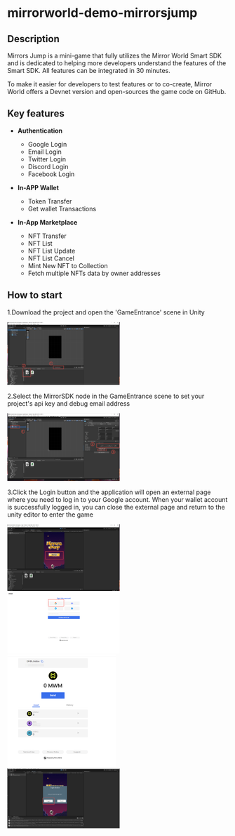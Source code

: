 # mirrorworld-demo-mirrorsjump



## Description

Mirrors Jump is a mini-game that fully utilizes the Mirror World Smart SDK and is dedicated to helping more developers understand the features of the Smart SDK. All features can be integrated in 30 minutes.

To make it easier for developers to test features or to co-create, Mirror World offers a Devnet version and open-sources the game code on GitHub.



## Key features

  - **Authentication**
    - Google Login
    - Email Login
    - Twitter Login
    - Discord Login
    - Facebook Login
    
  - **In-APP Wallet**
    - Token Transfer
    - Get wallet Transactions

  - **In-App Marketplace**
    - NFT Transfer
    - NFT List
    - NFT List Update
    - NFT List Cancel
    - Mint New NFT to Collection
    - Fetch multiple NFTs data by owner addresses




## How to start
   1.Download the project and open the 'GameEntrance' scene in Unity

<img src="Images\StepOne.png" alt="StepOne" style="zoom: 25%;" />






   2.Select the MirrorSDK node in the GameEntrance scene to set your project's api key and debug email address

<img src="Images\StepTwo.png" alt="StepTwo" style="zoom:25%;" />






   3.Click the Login button and the application will open an external page where you need to log in to your Google account. When your wallet account is successfully logged in, you can close the external page and return to the unity editor to enter the game



<img src="Images\StepThree.png" alt="StepThree" style="zoom:25%;" />





<img src="Images\StepFour.png" alt="StepFour" style="zoom:25%;" />





<img src="Images\StepSix.png" alt="StepSix" style="zoom:25%;" />





<img src="Images\StepSeven.png" alt="StepSeven" style="zoom:25%;" />




